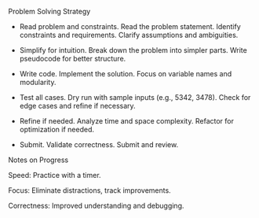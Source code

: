 Problem Solving Strategy

- Read problem and constraints.
Read the problem statement.
Identify constraints and requirements.
Clarify assumptions and ambiguities.

- Simplify for intuition.
Break down the problem into simpler parts.
Write pseudocode for better structure.

- Write code.
Implement the solution.
Focus on variable names and modularity.

- Test all cases.
Dry run with sample inputs (e.g., 5342, 3478).
Check for edge cases and refine if necessary.

- Refine if needed.
Analyze time and space complexity.
Refactor for optimization if needed.

- Submit.
Validate correctness.
Submit and review.


Notes on Progress

Speed: Practice with a timer.

Focus: Eliminate distractions, track improvements.

Correctness: Improved understanding and debugging.
